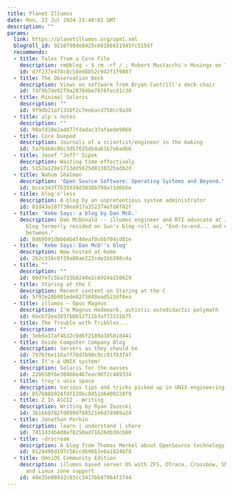 ```yaml
---
title: Planet Illumos
date: Mon, 22 Jul 2024 23:40:01 GMT
description: ""
params:
  link: https://planetillumos.org/opml.xml
  blogroll_id: 9210799de8425c60186821945fc5156f
  recommends:
  - title: Tales from a Core File
    description: rm@blog ~ $ rm -rf / ; Robert Mustacchi's Musings on Technology
    id: d7f237e474c8c58ed8b52c942f1f9807
  - title: The Observation Deck
    description: Views on software from Bryan Cantrill's deck chair
    id: f4f8b7de92f9a20784be76f6fecd1c30
  - title: Minimal Solaris
    description: ""
    id: 9f9db21af131bf2c7eebacd750cc9a30
  - title: alp's notes
    description: ""
    id: 98afd10e2add77fdadac37afaede9868
  - title: Core Dumped
    description: Journals of a scientist/engineer in the making
    id: 5a764b0c0bc3d57635db4a61b7e6adb6
  - title: Josef "Jeff" Sipek
    description: Wasting time effectively
    id: 5152a128e1713dd5625d813832badb2d
  - title: Nahum Shalman
    description: 'Open Source Software: Operating Systems and Beyond.'
    id: bcce343f7b35939d3038b799a71d6b5e
  - title: blog'o'less
    description: A blog by an unpretentious system administrator
    id: 01d43a107738ea917a352374efd8f82f
  - title: 'Kebe Says: a blog by Dan McD.'
    description: Dan McDonald -- illumos engineer and RTI advocate at Joyent.  This
      blog formerly resided on Sun's blog roll as, "End-to-end... and everything in
      between."
    id: 0d69591dbb64b4f4deaf0c6b704cd01e
  - title: 'Kebe Says: Dan McD''s blog'
    description: Now hosted at home
    id: 2b2c316c0f39a80ae222cde1bb398c4a
  - title: ""
    description: ""
    id: 80dfe7c5ba733b8240e2c6924a150629
  - title: Staring at the C
    description: Recent content on Staring at the C
    id: 5791e20b901ede8273648ead522df6ea
  - title: illumos – Opus Magnus
    description: I'm Magnus Hedemark, autistic autodidactic polymath
    id: 6bcb72ea385fb0b12711b3af73131b75
  - title: The Trouble with Tribbles...
    description: ""
    id: 3eb9a17af4b32c9d6f2189a38501d441
  - title: Oxide Computer Company Blog
    description: Servers as they should be
    id: 797b76e116a7f76d7b90c9cc91f83f4f
  - title: It's a UNIX system!
    description: Solaris for the masses
    id: 220650f6e30468e467eac90f2c489334
  - title: troy's unix space
    description: Various tips and tricks picked up in UNIX engineering.
    id: 857888b924fdf128bc8d51d6400228f9
  - title: Z In ASCII - Writing
    description: Writing by Ryan Zezeski
    id: 361669782fd899df88521e6d74909a24
  - title: Jonathan Perkin
    description: learn | understand | share
    id: 7411434b4d8ef8250ad71626db38cb80
  - title: ~drscream
    description: A blog from Thomas Merkel about OpenSource technology and other stuff.
    id: 8124496d197c58ccdb9661e6a1824bf8
  - title: OmniOS Community Edition
    description: illumos based server OS with ZFS, DTrace, Crossbow, SMF, Bhyve, KVM
      and Linux zone support
    id: 48e35e08932c03cc3417bb47964f3f44
---
```

